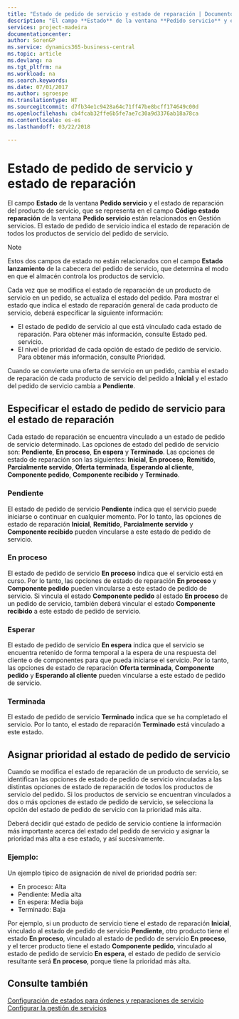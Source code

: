 ```yaml
---
title: "Estado de pedido de servicio y estado de reparación | Documentos de Microsoft"
description: "El campo **Estado** de la ventana **Pedido servicio** y el estado de reparación del producto de servicio, que se representa en el campo **Código estado reparación** de la ventana **Pedido servicio** están relacionados en Gestión servicios. El estado de pedido de servicio indica el estado de reparación de todos los productos de servicio del pedido de servicio."
services: project-madeira
documentationcenter: 
author: SorenGP
ms.service: dynamics365-business-central
ms.topic: article
ms.devlang: na
ms.tgt_pltfrm: na
ms.workload: na
ms.search.keywords: 
ms.date: 07/01/2017
ms.author: sgroespe
ms.translationtype: HT
ms.sourcegitcommit: d7fb34e1c9428a64c71ff47be8bcff174649c00d
ms.openlocfilehash: cb4fcab32ffe6b5fe7ae7c30a9d3376ab18a78ca
ms.contentlocale: es-es
ms.lasthandoff: 03/22/2018

---
```

# <a name="service-order-status-and-repair-status"></a>Estado de pedido de servicio y estado de reparación
El campo **Estado** de la ventana **Pedido servicio** y el estado de reparación del producto de servicio, que se representa en el campo **Código estado reparación** de la ventana **Pedido servicio** están relacionados en Gestión servicios. El estado de pedido de servicio indica el estado de reparación de todos los productos de servicio del pedido de servicio.  
  
> [!NOTE]  
>  Estos dos campos de estado no están relacionados con el campo **Estado lanzamiento** de la cabecera del pedido de servicio, que determina el modo en que el almacén controla los productos de servicio.  
  
 Cada vez que se modifica el estado de reparación de un producto de servicio en un pedido, se actualiza el estado del pedido. Para mostrar el estado que indica el estado de reparación general de cada producto de servicio, deberá especificar la siguiente información:  
  
* El estado de pedido de servicio al que está vinculado cada estado de reparación. Para obtener más información, consulte Estado ped. servicio.  
* El nivel de prioridad de cada opción de estado de pedido de servicio. Para obtener más información, consulte Prioridad.  
  
 Cuando se convierte una oferta de servicio en un pedido, cambia el estado de reparación de cada producto de servicio del pedido a **Inicial** y el estado del pedido de servicio cambia a **Pendiente**.  
  
## <a name="specifying-service-order-status-for-repair-status"></a>Especificar el estado de pedido de servicio para el estado de reparación  
Cada estado de reparación se encuentra vinculado a un estado de pedido de servicio determinado. Las opciones de estado del pedido de servicio son: **Pendiente**, **En proceso**, **En espera** y **Terminado**. Las opciones de estado de reparación son las siguientes: **Inicial**, **En proceso**, **Remitido**, **Parcialmente servido**, **Oferta terminada**, **Esperando al cliente**, **Componente pedido**, **Componente recibido** y **Terminado**.  
  
### <a name="pending"></a>Pendiente  
El estado de pedido de servicio **Pendiente** indica que el servicio puede iniciarse o continuar en cualquier momento. Por lo tanto, las opciones de estado de reparación **Inicial**, **Remitido**, **Parcialmente servido** y **Componente recibido** pueden vincularse a este estado de pedido de servicio.  
  
### <a name="in-process"></a>En proceso  
El estado de pedido de servicio **En proceso** indica que el servicio está en curso. Por lo tanto, las opciones de estado de reparación **En proceso** y **Componente pedido** pueden vincularse a este estado de pedido de servicio. Si vincula el estado **Componente pedido** al estado **En proceso** de un pedido de servicio, también deberá vincular el estado **Componente recibido** a este estado de pedido de servicio.  
  
### <a name="on-hold"></a>Esperar  
El estado de pedido de servicio **En espera** indica que el servicio se encuentra retenido de forma temporal a la espera de una respuesta del cliente o de componentes para que pueda iniciarse el servicio. Por lo tanto, las opciones de estado de reparación **Oferta terminada**, **Componente pedido** y **Esperando al cliente** pueden vincularse a este estado de pedido de servicio.  
  
### <a name="finished"></a>Terminada  
El estado de pedido de servicio **Terminado** indica que se ha completado el servicio. Por lo tanto, el estado de reparación **Terminado** está vinculado a este estado.  
  
## <a name="assigning-priority-to-service-order-status"></a>Asignar prioridad al estado de pedido de servicio  
Cuando se modifica el estado de reparación de un producto de servicio, se identifican las opciones de estado de pedido de servicio vinculadas a las distintas opciones de estado de reparación de todos los productos de servicio del pedido. Si los productos de servicio se encuentran vinculados a dos o más opciones de estado de pedido de servicio, se selecciona la opción del estado de pedido de servicio con la prioridad más alta.  
  
Deberá decidir qué estado de pedido de servicio contiene la información más importante acerca del estado del pedido de servicio y asignar la prioridad más alta a ese estado, y así sucesivamente.  
  
### <a name="example"></a>Ejemplo:  
Un ejemplo típico de asignación de nivel de prioridad podría ser:  
  
* En proceso: Alta  
* Pendiente: Media alta  
* En espera: Media baja  
* Terminado: Baja  
  
Por ejemplo, si un producto de servicio tiene el estado de reparación **Inicial**, vinculado al estado de pedido de servicio **Pendiente**, otro producto tiene el estado **En proceso**, vinculado al estado de pedido de servicio **En proceso**, y el tercer producto tiene el estado **Componente pedido**, vinculado al estado de pedido de servicio **En espera**, el estado de pedido de servicio resultante será **En proceso**, porque tiene la prioridad más alta.  
  
## <a name="see-also"></a>Consulte también  
[Configuración de estados para órdenes y reparaciones de servicio](service-order-repair-status.md)  
[Configurar la gestión de servicios](service-setup-service.md)  

